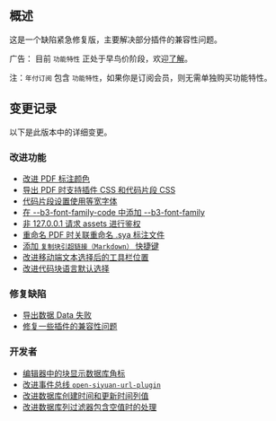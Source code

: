 ## 概述

这是一个缺陷紧急修复版，主要解决部分插件的兼容性问题。

广告： 目前 `功能特性` 正处于早鸟价阶段，欢迎[了解](https://b3log.org/siyuan/pricing.html)。

注：`年付订阅` 包含 `功能特性`，如果你是订阅会员，则无需单独购买功能特性。

## 变更记录

以下是此版本中的详细变更。

### 改进功能

* [改进 PDF 标注颜色](https://github.com/siyuan-note/siyuan/issues/9206)
* [导出 PDF 时支持插件 CSS 和代码片段 CSS](https://github.com/siyuan-note/siyuan/issues/9376)
* [代码片段设置使用等宽字体](https://github.com/siyuan-note/siyuan/issues/9385)
* [在 --b3-font-family-code 中添加 --b3-font-family](https://github.com/siyuan-note/siyuan/issues/9386)
* [非 127.0.0.1 请求 assets 进行鉴权](https://github.com/siyuan-note/siyuan/issues/9388)
* [重命名 PDF 时关联重命名 .sya 标注文件](https://github.com/siyuan-note/siyuan/issues/9390)
* [添加 `复制块引超链接（Markdown）` 快捷键](https://github.com/siyuan-note/siyuan/issues/9392)
* [改进移动端文本选择后的工具栏位置](https://github.com/siyuan-note/siyuan/issues/9393)
* [改进代码块语言默认选择](https://github.com/siyuan-note/siyuan/issues/9396)

### 修复缺陷

* [导出数据 Data 失败](https://github.com/siyuan-note/siyuan/issues/9389)
* [修复一些插件的兼容性问题](https://github.com/siyuan-note/siyuan/issues/9397)

### 开发者

* [编辑器中的块显示数据库角标](https://github.com/siyuan-note/siyuan/issues/8894)
* [改进事件总线 `open-siyuan-url-plugin`](https://github.com/siyuan-note/siyuan/pull/9256)
* [改进数据库创建时间和更新时间列值](https://github.com/siyuan-note/siyuan/issues/9391)
* [改进数据库列过滤器包含空值时的处理](https://github.com/siyuan-note/siyuan/issues/9394)

